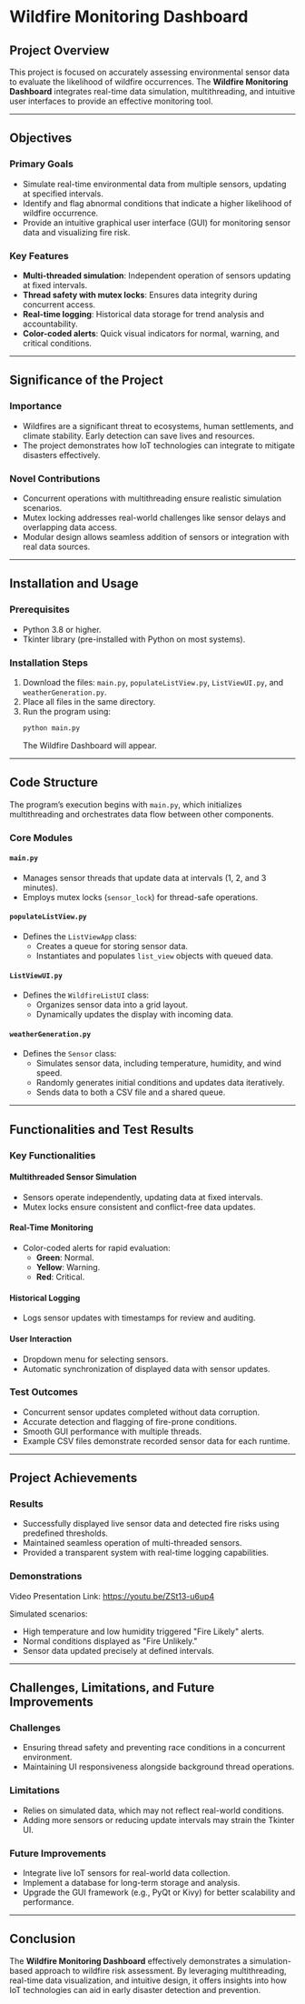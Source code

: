 # Wildfire Monitoring Dashboard

## Project Overview
This project is focused on accurately assessing environmental sensor data to evaluate the likelihood of wildfire occurrences. The **Wildfire Monitoring Dashboard** integrates real-time data simulation, multithreading, and intuitive user interfaces to provide an effective monitoring tool.

---

## Objectives
### Primary Goals
- Simulate real-time environmental data from multiple sensors, updating at specified intervals.
- Identify and flag abnormal conditions that indicate a higher likelihood of wildfire occurrence.
- Provide an intuitive graphical user interface (GUI) for monitoring sensor data and visualizing fire risk.

### Key Features
- **Multi-threaded simulation**: Independent operation of sensors updating at fixed intervals.
- **Thread safety with mutex locks**: Ensures data integrity during concurrent access.
- **Real-time logging**: Historical data storage for trend analysis and accountability.
- **Color-coded alerts**: Quick visual indicators for normal, warning, and critical conditions.

---

## Significance of the Project
### Importance
- Wildfires are a significant threat to ecosystems, human settlements, and climate stability. Early detection can save lives and resources.
- The project demonstrates how IoT technologies can integrate to mitigate disasters effectively.

### Novel Contributions
- Concurrent operations with multithreading ensure realistic simulation scenarios.
- Mutex locking addresses real-world challenges like sensor delays and overlapping data access.
- Modular design allows seamless addition of sensors or integration with real data sources.

---

## Installation and Usage
### Prerequisites
- Python 3.8 or higher.
- Tkinter library (pre-installed with Python on most systems).

### Installation Steps
1. Download the files: `main.py`, `populateListView.py`, `ListViewUI.py`, and `weatherGeneration.py`.
2. Place all files in the same directory.
3. Run the program using:
   ```bash
   python main.py
   ```
   The Wildfire Dashboard will appear.

---

## Code Structure
The program’s execution begins with `main.py`, which initializes multithreading and orchestrates data flow between other components.

### Core Modules
#### `main.py`
- Manages sensor threads that update data at intervals (1, 2, and 3 minutes).
- Employs mutex locks (`sensor_lock`) for thread-safe operations.

#### `populateListView.py`
- Defines the `ListViewApp` class:
  - Creates a queue for storing sensor data.
  - Instantiates and populates `list_view` objects with queued data.

#### `ListViewUI.py`
- Defines the `WildfireListUI` class:
  - Organizes sensor data into a grid layout.
  - Dynamically updates the display with incoming data.

#### `weatherGeneration.py`
- Defines the `Sensor` class:
  - Simulates sensor data, including temperature, humidity, and wind speed.
  - Randomly generates initial conditions and updates data iteratively.
  - Sends data to both a CSV file and a shared queue.

---

## Functionalities and Test Results
### Key Functionalities
#### Multithreaded Sensor Simulation
- Sensors operate independently, updating data at fixed intervals.
- Mutex locks ensure consistent and conflict-free data updates.

#### Real-Time Monitoring
- Color-coded alerts for rapid evaluation:
  - **Green**: Normal.
  - **Yellow**: Warning.
  - **Red**: Critical.

#### Historical Logging
- Logs sensor updates with timestamps for review and auditing.

#### User Interaction
- Dropdown menu for selecting sensors.
- Automatic synchronization of displayed data with sensor updates.

### Test Outcomes
- Concurrent sensor updates completed without data corruption.
- Accurate detection and flagging of fire-prone conditions.
- Smooth GUI performance with multiple threads.
- Example CSV files demonstrate recorded sensor data for each runtime.

---

## Project Achievements
### Results
- Successfully displayed live sensor data and detected fire risks using predefined thresholds.
- Maintained seamless operation of multi-threaded sensors.
- Provided a transparent system with real-time logging capabilities.

### Demonstrations
Video Presentation Link: https://youtu.be/ZSt13-u6up4

Simulated scenarios:
- High temperature and low humidity triggered "Fire Likely" alerts.
- Normal conditions displayed as "Fire Unlikely."
- Sensor data updated precisely at defined intervals.

---

## Challenges, Limitations, and Future Improvements
### Challenges
- Ensuring thread safety and preventing race conditions in a concurrent environment.
- Maintaining UI responsiveness alongside background thread operations.

### Limitations
- Relies on simulated data, which may not reflect real-world conditions.
- Adding more sensors or reducing update intervals may strain the Tkinter UI.

### Future Improvements
- Integrate live IoT sensors for real-world data collection.
- Implement a database for long-term storage and analysis.
- Upgrade the GUI framework (e.g., PyQt or Kivy) for better scalability and performance.

---

## Conclusion
The **Wildfire Monitoring Dashboard** effectively demonstrates a simulation-based approach to wildfire risk assessment. By leveraging multithreading, real-time data visualization, and intuitive design, it offers insights into how IoT technologies can aid in early disaster detection and prevention.

